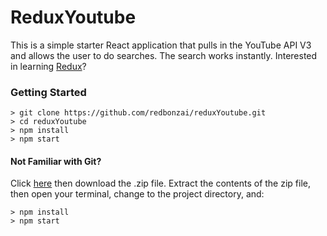 # ReduxYoutube
This is a simple starter React application that pulls in the YouTube API V3 and allows the user to do searches. The search works instantly.
Interested in learning [Redux](https://www.udemy.com/react-redux/)?

### Getting Started

```
> git clone https://github.com/redbonzai/reduxYoutube.git
> cd reduxYoutube
> npm install
> npm start
```

#### Not Familiar with Git?
Click [here](https://github.com/redbonzai/reduxYoutube) then download the .zip file.  Extract the contents of the zip file, then open your terminal, change to the project directory, and:

```
> npm install
> npm start
```
